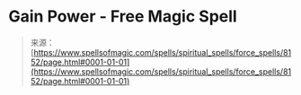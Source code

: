 <!--yml
category: 未分类
date: 2024-06-12 18:43:28
-->

# Gain Power - Free Magic Spell

> 来源：[https://www.spellsofmagic.com/spells/spiritual_spells/force_spells/8152/page.html#0001-01-01](https://www.spellsofmagic.com/spells/spiritual_spells/force_spells/8152/page.html#0001-01-01)
